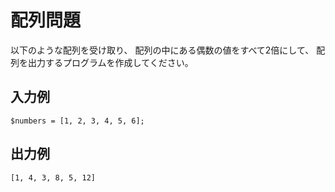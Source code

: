 # 配列問題

以下のような配列を受け取り、
配列の中にある偶数の値をすべて2倍にして、
配列を出力するプログラムを作成してください。


## 入力例
```
$numbers = [1, 2, 3, 4, 5, 6];
```

## 出力例
``
[1, 4, 3, 8, 5, 12]
``
